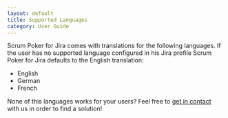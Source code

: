 ```yaml
---
layout: default
title: Supported Languages
category: User Guide
---
```


Scrum Poker for Jira comes with translations for the following languages. If the user has no supported language configured in his Jira profile Scrum Poker for Jira defaults to the English translation:

* English
* German
* French

None of this languages works for your users?
Feel free to [get in contact](/support) with us in order to find a solution!
